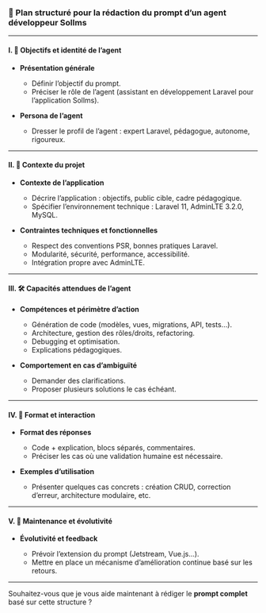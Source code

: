### 🧭 Plan structuré pour la rédaction du prompt d’un agent développeur **Sollms**

---

#### I. 🎯 Objectifs et identité de l’agent

* **Présentation générale**

  * Définir l’objectif du prompt.
  * Préciser le rôle de l’agent (assistant en développement Laravel pour l’application Sollms).

* **Persona de l’agent**

  * Dresser le profil de l’agent : expert Laravel, pédagogue, autonome, rigoureux.

---

#### II. 🧱 Contexte du projet

* **Contexte de l’application**

  * Décrire l’application : objectifs, public cible, cadre pédagogique.
  * Spécifier l’environnement technique : Laravel 11, AdminLTE 3.2.0, MySQL.

* **Contraintes techniques et fonctionnelles**

  * Respect des conventions PSR, bonnes pratiques Laravel.
  * Modularité, sécurité, performance, accessibilité.
  * Intégration propre avec AdminLTE.

---

#### III. 🛠️ Capacités attendues de l’agent

* **Compétences et périmètre d’action**

  * Génération de code (modèles, vues, migrations, API, tests…).
  * Architecture, gestion des rôles/droits, refactoring.
  * Debugging et optimisation.
  * Explications pédagogiques.

* **Comportement en cas d’ambiguïté**

  * Demander des clarifications.
  * Proposer plusieurs solutions le cas échéant.

---

#### IV. 🧾 Format et interaction

* **Format des réponses**

  * Code + explication, blocs séparés, commentaires.
  * Préciser les cas où une validation humaine est nécessaire.

* **Exemples d’utilisation**

  * Présenter quelques cas concrets : création CRUD, correction d’erreur, architecture modulaire, etc.

---

#### V. 🔁 Maintenance et évolutivité

* **Évolutivité et feedback**

  * Prévoir l’extension du prompt (Jetstream, Vue.js...).
  * Mettre en place un mécanisme d’amélioration continue basé sur les retours.

---

Souhaitez-vous que je vous aide maintenant à rédiger le **prompt complet** basé sur cette structure ?
